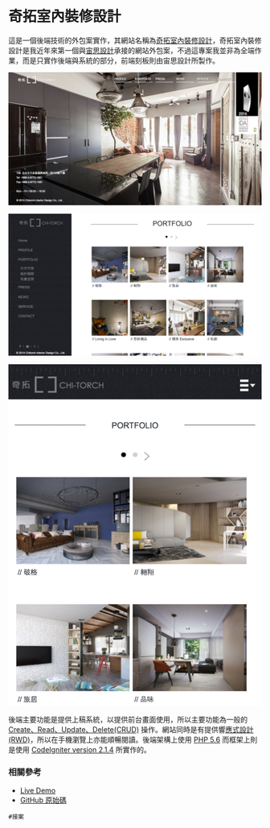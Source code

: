 # 奇拓室內裝修設計

這是一個後端技術的外包案實作，其網站名稱為[奇拓室內裝修設計](http://www.chitorch.com/)，奇拓室內裝修設計是我近年來第一個與[宙思設計](https://www.zeusdesign.com.tw/)承接的網站外包案，不過這專案我並非為全端作業，而是只實作後端與系統的部分，前端刻板則由宙思設計所製作。

![宙思設計 - 奇拓室內裝修設計](img/001.jpg)

![列表頁包含了多樣的查詢方式](img/002.jpg)

![響應式網頁設計](img/003.jpg)

後端主要功能是提供上稿系統，以提供前台畫面使用，所以主要功能為一般的 [Create、Read、Update、Delete(CRUD)](https://zh.wikipedia.org/wiki/%E8%B3%87%E6%96%99%E6%93%8D%E7%B8%B1%E8%AA%9E%E8%A8%80) 操作。網站同時是有提供響[應式設計(RWD)](http://www.ibest.tw/page01.php)，所以在手機瀏覽上亦能順暢閱讀。後端架構上使用 [PHP 5.6](http://php.net/ChangeLog-5.php) 而框架上則是使用 [CodeIgniter version 2.1.4](https://codeigniter.org.tw/) 所實作的。

### 相關參考
* [Live Demo](https://www.chitorch.com/)
* [GitHub 原始碼](https://github.com/comdan66/chitorch)

`#接案`